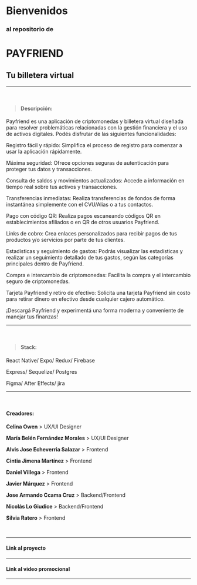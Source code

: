 # Bienvenidos 
### al repositorio de 
# PAYFRIEND 
## Tu billetera virtual
                    
-------------
<br>

>  #### Descripción:
Payfriend es una aplicación de criptomonedas y billetera virtual diseñada para resolver problemáticas relacionadas con la gestión financiera y el uso de activos digitales. Podés disfrutar de las siguientes funcionalidades:

Registro fácil y rápido: Simplifica el proceso de registro para comenzar a usar la aplicación rápidamente.

Máxima seguridad: Ofrece opciones seguras de autenticación para proteger tus datos y transacciones.

Consulta de saldos y movimientos actualizados: Accede a información en tiempo real sobre tus activos y transacciones.

Transferencias inmediatas: Realiza transferencias de fondos de forma instantánea simplemente con el CVU/Alias o a tus contactos.

Pago con código QR: Realiza pagos escaneando códigos QR en establecimientos afiliados o en QR de otros usuarios Payfriend.

Links de cobro: Crea enlaces personalizados para recibir pagos de tus productos y/o servicios por parte de tus clientes.

Estadísticas y seguimiento de gastos: Podrás visualizar las estadísticas y realizar un seguimiento detallado de tus gastos, según las categorías principales dentro de Payfriend. 

Compra e intercambio de criptomonedas: Facilita la compra y el intercambio seguro de criptomonedas.

Tarjeta Payfriend y retiro de efectivo: Solicita una tarjeta Payfriend sin costo para retirar dinero en efectivo desde cualquier cajero automático.

¡Descargá Payfriend y experimentá una forma moderna y conveniente de manejar tus finanzas!

-------------
<br>

>  #### Stack:
React Native/ Expo/ Redux/ Firebase

Express/ Sequelize/ Postgres

Figma/ After Effects/ jira


-------------

<br>

#### Creadores:
**Celina Owen** > UX/UI Designer

**María Belén Fernández Morales** > UX/UI Designer

**Alvis Jose Echeverria Salazar** > Frontend

**Cintia Jimena Martínez** > Frontend

**Daniel Villega** > Frontend

**Javier Márquez** > Frontend

**Jose Armando Ccama Cruz** > Backend/Frontend

**Nicolás Lo Giudice** > Backend/Frontend

**Silvia Ratero** > Frontend

<br>

-------------

#### Link al proyecto 


-------------

#### Link al video promocional 


-------------
